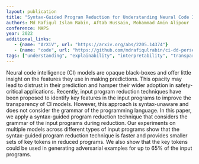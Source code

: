 ```yaml
---
layout: publication
title: "Syntax-Guided Program Reduction for Understanding Neural Code Intelligence Models"
authors: Md Rafiqul Islam Rabin, Aftab Hussain, Mohammad Amin Alipour
conference: MAPS
year: 2022
additional_links:
   - {name: "ArXiV", url: "https://arxiv.org/abs/2205.14374"}
   - {name: "code", url: "https://github.com/mdrafiqulrabin/ci-dd-perses"}
tags: ["understanding", "explainability", "interpretability", "transparency", "simplification", "reduction", "delta debugging", "perses", "features", "adversarial"]
---
```

Neural code intelligence (CI) models are opaque black-boxes and offer little insight on the features they use in making predictions. This opacity may lead to distrust in their prediction and hamper their wider adoption in safety-critical applications. Recently, input program reduction techniques have been proposed to identify key features in the input programs to improve the transparency of CI models. However, this approach is syntax-unaware and does not consider the grammar of the programming language. In this paper, we apply a syntax-guided program reduction technique that considers the grammar of the input programs during reduction. Our experiments on multiple models across different types of input programs show that the syntax-guided program reduction technique is faster and provides smaller sets of key tokens in reduced programs. We also show that the key tokens could be used in generating adversarial examples for up to 65% of the input programs.
